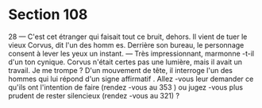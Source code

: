 # Section 108

28
— C'est cet étranger qui faisait tout ce bruit, dehors. Il vient de
tuer le vieux Corvus, dit l'un des homm es.
Derrière son bureau, le personnage consent à lever les yeux un
instant.
— Très impressionnant, marmonne -t-il d'un ton cynique. Corvus
n'était certes pas une lumière, mais il avait un travail. Je me
trompe ?
D'un mouvement de tête, il interroge l'un des  hommes qui lui
répond d'un signe affirmatif . Allez -vous leur demander ce qu'ils
ont l'intention de faire (rendez -vous au 353 ) ou jugez -vous plus
prudent de rester silencieux (rendez -vous au 321) ?